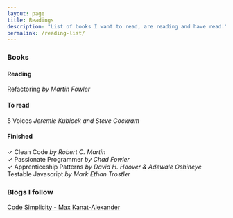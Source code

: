 ```yaml
---
layout: page
title: Readings
description: "List of books I want to read, are reading and have read."
permalink: /reading-list/
---
```


### Books
#### Reading
Refactoring *by Martin Fowler*  

#### To read
5 Voices *Jeremie Kubicek and Steve Cockram*  

#### Finished 
✓ Clean Code *by Robert C. Martin*  
✓ Passionate Programmer *by Chad Fowler*  
✓ Apprenticeship Patterns *by David H. Hoover & Adewale Oshineye*  
  Testable Javascript *by Mark Ethan Trostler*  

### Blogs I follow
[Code Simplicity - Max Kanat-Alexander](https://www.codesimplicity.com/)